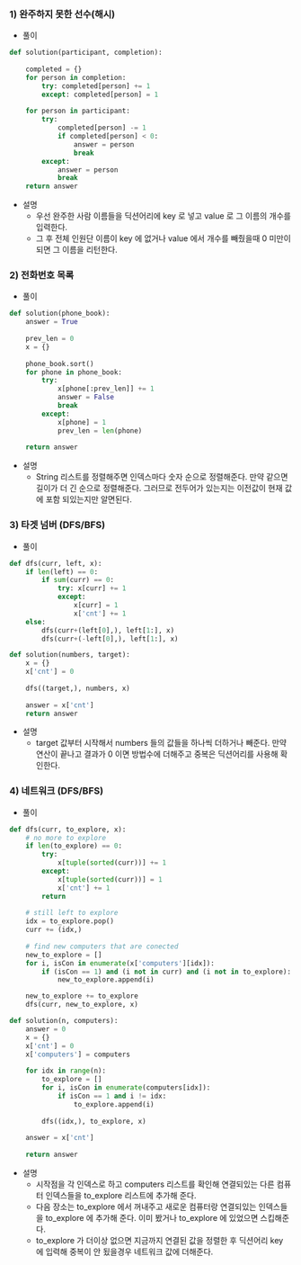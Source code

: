 
### 1) 완주하지 못한 선수(해시)
- 풀이
```python
def solution(participant, completion):
    
    completed = {}
    for person in completion:
        try: completed[person] += 1
        except: completed[person] = 1
    
    for person in participant:
        try:
            completed[person] -= 1
            if completed[person] < 0: 
                answer = person 
                break
        except:
            answer = person
            break
    return answer
  ```
- 설명
  * 우선 완주한 사람 이름들을 딕션어리에 key 로 넣고 value 로 그 이름의 개수를 입력한다.
  * 그 후 전체 인원단 이름이 key 에 없거나 value 에서 개수를 빼줬을때 0 미만이 되면 그 이름을 리턴한다. 

### 2) 전화번호 목록
- 풀이
```python
def solution(phone_book):
    answer = True
    
    prev_len = 0
    x = {}
    
    phone_book.sort()
    for phone in phone_book:
        try:
            x[phone[:prev_len]] += 1
            answer = False
            break
        except:
            x[phone] = 1
            prev_len = len(phone)
    
    return answer
```
- 설명
  * String 리스트를 정렬해주면 인덱스마다 숫자 순으로 정렬해준다. 만약 같으면 길이가 더 긴 순으로 정렬해준다. 그러므로 전두어가 있는지는 이전값이 현재 값에 포함 되있는지만 알면된다.

### 3)  타겟 넘버 (DFS/BFS)
- 풀이
```python
def dfs(curr, left, x):
    if len(left) == 0:
        if sum(curr) == 0:
            try: x[curr] += 1
            except:
                x[curr] = 1
                x['cnt'] += 1
    else:
        dfs(curr+(left[0],), left[1:], x)
        dfs(curr+(-left[0],), left[1:], x)

def solution(numbers, target):
    x = {}
    x['cnt'] = 0
    
    dfs((target,), numbers, x)
    
    answer = x['cnt']
    return answer
```
- 설명
  * target 값부터 시작해서 numbers 들의 값들을 하나씩 더하거나 빼준다. 만약 연산이 끝나고 결과가 0 이면 방법수에 더해주고 중복은 딕션어리를 사용해 확인한다.


### 4)  네트워크 (DFS/BFS)
- 풀이
```python
def dfs(curr, to_explore, x):
    # no more to explore
    if len(to_explore) == 0:
        try: 
            x[tuple(sorted(curr))] += 1
        except:
            x[tuple(sorted(curr))] = 1
            x['cnt'] += 1
        return
   
    # still left to explore
    idx = to_explore.pop()
    curr += (idx,)
    
    # find new computers that are conected 
    new_to_explore = []
    for i, isCon in enumerate(x['computers'][idx]):
        if (isCon == 1) and (i not in curr) and (i not in to_explore):
            new_to_explore.append(i)

    new_to_explore += to_explore            
    dfs(curr, new_to_explore, x)

def solution(n, computers):
    answer = 0
    x = {}
    x['cnt'] = 0
    x['computers'] = computers
    
    for idx in range(n):
        to_explore = []
        for i, isCon in enumerate(computers[idx]):
            if isCon == 1 and i != idx:
                to_explore.append(i)       
        
        dfs((idx,), to_explore, x)
    
    answer = x['cnt']
    
    return answer
```
- 설명
  * 시작점을 각 인덱스로 하고 computers 리스트를 확인해 연결되있는 다른 컴퓨터 인덱스들을 to_explore 리스트에 추가해 준다.
  *  다음 장소는 to_explore 에서  꺼내주고 새로운 컴퓨터랑 연결되있는 인덱스들을 to_explore 에 추가해 준다. 이미 봤거나 to_explore 에 있었으면 스킵해준다.
  * to_explore 가 더이상 없으면 지금까지 연결된 값을 정렬한 후 딕션어리 key 에 입력해 중복이 안 됬을경우 네트워크 값에 더해준다. 

